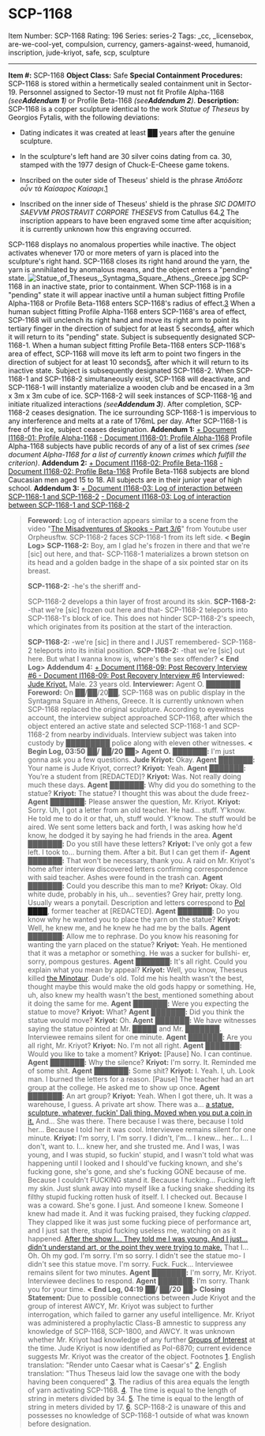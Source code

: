 # SCP-1168
Item Number: SCP-1168
Rating: 196
Series: series-2
Tags: _cc, _licensebox, are-we-cool-yet, compulsion, currency, gamers-against-weed, humanoid, inscription, jude-kriyot, safe, scp, sculpture

---

**Item #:** SCP-1168
**Object Class:** Safe
**Special Containment Procedures:** SCP-1168 is stored within a hermetically sealed containment unit in Sector-19. Personnel assigned to Sector-19 must not fit Profile Alpha-1168 _(see**Addendum 1**)_ or Profile Beta-1168 _(see**Addendum 2**)_.
**Description:** SCP-1168 is a copper sculpture identical to the work _Statue of Theseus_ by Georgios Fytalis, with the following deviations:
  * Dating indicates it was created at least ██ years after the genuine sculpture.

  * In the sculpture's left hand are 30 silver coins dating from ca. 30, stamped with the 1977 design of Chuck-E-Cheese game tokens.

  * Inscribed on the outer side of Theseus' shield is the phrase _Ἀπόδοτε οὖν τὰ Καίσαρος Καίσαρι_.[1](javascript:;)

  * Inscribed on the inner side of Theseus' shield is the phrase _SIC DOMITO SAEVVM PROSTRAVIT CORPORE THESEVS_ from Catullus 64.[2](javascript:;) The inscription appears to have been engraved some time after acquisition; it is currently unknown how this engraving occurred.

SCP-1168 displays no anomalous properties while inactive. The object activates whenever 170 or more meters of yarn is placed into the sculpture's right hand. SCP-1168 closes its right hand around the yarn, the yarn is annihilated by anomalous means, and the object enters a "pending" state.
![Statue_of_Theseus,_Syntagma_Square._Athens._Greece.jpg](https://scp-wiki.wdfiles.com/local--files/scp-1168/Statue_of_Theseus,_Syntagma_Square._Athens._Greece.jpg)
SCP-1168 in an inactive state, prior to containment.
When SCP-1168 is in a "pending" state it will appear inactive until a human subject fitting Profile Alpha-1168 or Profile Beta-1168 enters SCP-1168's radius of effect.[3](javascript:;)
When a human subject fitting Profile Alpha-1168 enters SCP-1168's area of effect, SCP-1168 will unclench its right hand and move its right arm to point its tertiary finger in the direction of subject for at least 5 seconds[4](javascript:;), after which it will return to its "pending" state. Subject is subsequently designated SCP-1168-1.
When a human subject fitting Profile Beta-1168 enters SCP-1168's area of effect, SCP-1168 will move its left arm to point two fingers in the direction of subject for at least 10 seconds[5](javascript:;), after which it will return to its inactive state. Subject is subsequently designated SCP-1168-2.
When SCP-1168-1 and SCP-1168-2 simultaneously exist, SCP-1168 will deactivate, and SCP-1168-1 will instantly materialize a wooden club and be encased in a 3m x 3m x 3m cube of ice. SCP-1168-2 will seek instances of SCP-1168-1[6](javascript:;) and initiate ritualized interactions _(see**Addendum 3**)_. After completion, SCP-1168-2 ceases designation.
The ice surrounding SCP-1168-1 is impervious to any interference and melts at a rate of 176mL per day. After SCP-1168-1 is free of the ice, subject ceases designation.
**Addendum 1:**
[\+ Document I1168-01: Profile Alpha-1168](javascript:;)
[\- Document I1168-01: Profile Alpha-1168](javascript:;)
Profile Alpha-1168 subjects have public records of any of a list of sex crimes _(see document Alpha-1168 for a list of currently known crimes which fulfill the criterion)_.
**Addendum 2:**
[\+ Document I1168-02: Profile Beta-1168](javascript:;)
[\- Document I1168-02: Profile Beta-1168](javascript:;)
Profile Beta-1168 subjects are blond Caucasian men aged 15 to 18. All subjects are in their junior year of high school.
**Addendum 3:**
[\+ Document I1168-03: Log of interaction between SCP-1168-1 and SCP-1168-2](javascript:;)
[\- Document I1168-03: Log of interaction between SCP-1168-1 and SCP-1168-2](javascript:;)
> **Foreword:** Log of interaction appears similar to a scene from the video "[The Misadventures of Skooks - Part 3/6](https://www.youtube.com/watch?v=EsUsURAj0y0&t=75)" from Youtube user Orpheusftw. SCP-1168-2 faces SCP-1168-1 from its left side.
> **< Begin Log>**
> **SCP-1168-2:** Boy, am I glad he's frozen in there and that we're [sic] out here, and that-
> SCP-1168-1 materializes a brown stetson on its head and a golden badge in the shape of a six pointed star on its breast.  
>    
>  **SCP-1168-2:** -he's the sheriff and-  
>    
>  SCP-1168-2 develops a thin layer of frost around its skin.
> **SCP-1168-2:** -that we're [sic] frozen out here and that-
> SCP-1168-2 teleports into SCP-1168-1's block of ice. This does not hinder SCP-1168-2's speech, which originates from its position at the start of the interaction.  
>    
>  **SCP-1168-2:** -we're [sic] in there and I JUST remembered-
> SCP-1168-2 teleports into its initial position.
> **SCP-1168-2:** -that we're [sic] out here. But what I wanna know is, where's the sex offender?
> **< End Log>**
**Addendum 4:**
[\+ Document I1168-09: Post Recovery Interview #6 ](javascript:;)
[\- Document I1168-09: Post Recovery Interview #6](javascript:;)
> **Interviewed:** [Jude Kriyot.](/the-assassination-of-beleaguered-normalcy-by-the-coward-game) Male. 23 years old.
> **Interviewer:** Agent O. ███████
> **Foreword:** On ██/██/20██, SCP-1168 was on public display in the Syntagma Square in Athens, Greece. It is currently unknown when SCP-1168 replaced the original sculpture. According to eyewitness account, the interview subject approached SCP-1168, after which the object entered an active state and selected SCP-1168-1 and SCP-1168-2 from nearby individuals. Interview subject was taken into custody by █████████ police along with eleven other witnesses.
> **< Begin Log, 03:50** ██**/** ██**/20** ██**>**
> **Agent O.** ███████**:** I'm just gonna ask you a few questions.
> **Jude Kriyot:** Okay.
> **Agent** ███████**:** Your name is Jude Kriyot, correct?
> **Kriyot:** Yeah.
> **Agent** ███████**:** You’re a student from [REDACTED]?
> **Kriyot:** Was. Not really doing much these days.
> **Agent** ███████**:** Why did you do something to the statue?
> **Kriyot:** The statue? I thought this was about the dude freez-
> **Agent** ███████**:** Please answer the question, Mr. Kriyot.
> **Kriyot:** Sorry. Uh, I got a letter from an old teacher. He had… stuff. Y'know. He told me to do it or that, uh, stuff would. Y'know. The stuff would be aired. We sent some letters back and forth, I was asking how he'd know, he dodged it by saying he had friends in the area.
> **Agent** ███████**:** Do you still have these letters?
> **Kriyot:** I've only got a few left. I took to… burning them. After a bit. But I can get them if-
> **Agent** ███████**:** That won't be necessary, thank you.
> A raid on Mr. Kriyot's home after interview discovered letters confirming correspondence with said teacher. Ashes were found in the trash can.
> **Agent** ███████**:** Could you describe this man to me?
> **Kriyot:** Okay. Old white dude, probably in his, uh… seventies? Grey hair, pretty long. Usually wears a ponytail.
> Description and letters correspond to [PoI ████](/the-critic), former teacher at [REDACTED].
> **Agent** ███████**:** Do you know why he wanted you to place the yarn on the statue?
> **Kriyot:** Well, he knew me, and he knew he had me by the balls.
> **Agent** ███████**:** Allow me to rephrase. Do you know his reasoning for wanting the yarn placed on the statue?
> **Kriyot:** Yeah. He mentioned that it was a metaphor or something. He was a sucker for bullshi- er, sorry, pompous gestures.
> **Agent** ███████**:** It's all right. Could you explain what you mean by appeal?
> **Kriyot:** Well, you know, Theseus killed [the Minotaur](/scp-1800). Dude's old. Told me his health wasn't the best, thought maybe this would make the old gods happy or something. He, uh, also knew my health wasn't the best, mentioned something about it doing the same for me.
> **Agent** ███████**:** Were you expecting the statue to move?
> **Kriyot:** What?
> **Agent** ███████**:** Did you think the statue would move?
> **Kriyot:** Oh.
> **Agent** ███████**:** We have witnesses saying the statue pointed at Mr. █████ and Mr. ███████.
> Interviewee remains silent for one minute.
> **Agent** ███████**:** Are you all right, Mr. Kriyot?
> **Kriyot:** No. I'm not all right.
> **Agent** ███████**:** Would you like to take a moment?
> **Kriyot:** [Pause] No. I can continue.
> **Agent** ███████**:** Why the silence?
> **Kriyot:** I'm sorry. It. Reminded me of some shit.
> **Agent** ███████**:** Some shit?
> **Kriyot:** I. Yeah. I, uh. Look man. I burned the letters for a reason. [Pause] The teacher had an art group at the college. He asked me to show up once.
> **Agent** ███████**:** An art group?
> **Kriyot:** Yeah. When I got there, uh. It was a warehouse, I guess. A private art show. There was a… [a statue, sculpture, whatever, fuckin' Dali thing. Moved when you put a coin in it.](/scp-1800) And… She was there. There because I was there, because I told her… Because I told her it was cool.
> Interviewee remains silent for one minute.
> **Kriyot:** I'm sorry, I. I'm sorry. I didn't, I'm… I knew… her… I… I don't, want to. I… knew her, and she trusted me. And I was, I was young, and I was stupid, so fuckin' stupid, and I wasn't told what was happening until I looked and I should've fucking known, and she's fucking gone, she's gone, and she's fucking GONE because of me. Because I couldn't FUCKING stand it. Because I fucking… Fucking left my skin. Just slunk away into myself like a fucking snake shedding its filthy stupid fucking rotten husk of itself. I. I checked out. Because I was a coward. She's gone. I just. And someone I knew. Someone I knew had made it. And it was fucking praised, they fucking _clapped_. They clapped like it was just some fucking piece of performance art, and I just sat there, stupid fucking useless me, watching on as it happened. [After the show I... They told me I was young. And I just... didn't understand art, or the point they were trying to make.](http://scp-wiki.net/different-kinds-of-nihilism) That I… Oh. Oh my god. I'm sorry. I'm so sorry. I didn't see the statue mo- I didn't see this statue move. I'm sorry. Fuck. Fuck…
> Interviewee remains silent for two minutes.
> **Agent** ███████**:** I'm sorry, Mr. Kriyot.
> Interviewee declines to respond.
> **Agent** ███████**:** I'm sorry. Thank you for your time.
> **< End Log, 04:19** ██**/** ██**/20** ██**>**
> **Closing Statement:** Due to possible connections between Jude Kriyot and the group of interest AWCY, Mr. Kriyot was subject to further interrogation, which failed to garner any useful intelligence. Mr. Kriyot was administered a prophylactic Class-B amnestic to suppress any knowledge of SCP-1168, SCP-1800, and AWCY. It was unknown whether Mr. Kriyot had knowledge of any further [Groups of Interest](/gamers-against-weed-hub) at the time. Jude Kriyot is now identified as PoI-6870; current evidence suggests Mr. Kriyot was the creator of the object.
Footnotes
[1](javascript:;). English translation: "Render unto Caesar what is Caesar's"
[2](javascript:;). English translation: "Thus Theseus laid low the savage one with the body having been conquered"
[3](javascript:;). The radius of this area equals the length of yarn activating SCP-1168.
[4](javascript:;). The time is equal to the length of string in meters divided by 34.
[5](javascript:;). The time is equal to the length of string in meters divided by 17.
[6](javascript:;). SCP-1168-2 is unaware of this and possesses no knowledge of SCP-1168-1 outside of what was known before designation.